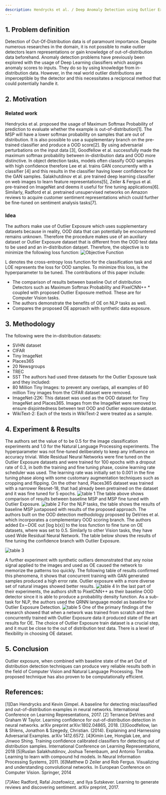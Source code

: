 ```yaml
---
description: Hendrycks et al. / Deep Anomaly Detection using Outlier Exposure / ICLR 2019
---
```

##  1. Problem definition

Detection of Out-Of-Distribution data is of paramount importance. Despite numerous researches in the domain, it is not possible to make outlier detectors learn representations or gain knowledge of out-of-distribution data beforehand. Anomaly detection problems have previously been explored with the usage of Deep Learning classifiers which assigns anomaly scores to inputs. They do so by using knowledge from in-distribution data. However, in the real world outlier distributions are imperceptible by the detector and this necessitates a reciprocal method that could potentially handle it. 

## 2. Motivation
### Related work
Hendrycks et al. proposed the usage of Maximum Softmax Probability of prediction to evaluate whether the example is out-of-distribution[1]. The MSP will have a lower softmax probability on samples that are out of distribution. It is also possible to use a supplementary branch on the pre-trained classifier and produce a OOD score[2]. By using adversarial perturbations on the input data [3], Goodfellow et al. successfully made the maximum softmax probability between in-distribution data and OOD more distinctive. In object detection tasks, models often classify OOD samples with high confidence therefore Lee et al. trains GAN concurrently with a classifier [4] and this results in the classifier having lower confidence for the GAN samples. 
 Salakhutdinov et al. pre trained deep learning classifier on web images to learn feature representations[5], Zeiler & Fergus et al. pre-trained on ImageNet and deems it useful for fine tuning applications[6]. Similarly, Radford et al. pretrained unsupervised networks on Amazon reviews to acquire customer sentiment representations which could further be fine-tuned on sentiment analysis tasks[7]. 
### Idea

The authors make use of Outlier Exposure which uses supplementary datasets because in reality, OOD data that can potentially be encountered remains unknown. Therefore the procedure makes use of an auxiliary dataset or Outlier Exposure dataset that is  different from the OOD test data to be used and an in-distribution dataset. Therefore, the objective is to minimize the following loss function:
![Objective Function](../../.gitbook/assets/ICLR-2019-OutlierExposure/loss.png)

L denotes the cross-entropy loss function for the classification task and   LOE   represents the loss for OOD samples. To minimize this loss,   is the hyperparameter to be tuned. The contributions of this paper include:
* The comparison of results between baseline Out of distribution Detectors such as Maximum Softmax Probability and PixelCNN++ * coupled with proposed Outlier Exposure method. These are for Computer Vision tasks.
* The authors demonstrate the benefits of OE on NLP tasks as well. 
* Compares the proposed OE approach with synthetic data exposure.

## 3. Methodology
The following were the in-distribution datasets:
* SVHN dataset
* CIFAR
* Tiny ImageNet
* Places365
* 20 Newsgroups
* TREC
* SST
The authors had used three datasets for the Outlier Exposure task and they included:
* 80 Million Tiny Images: to prevent any overlaps, all examples of 80 million Tiny images from the CIFAR dataset were removed. 
* ImageNet-22K: This dataset was used as the OOD dataset for Tiny ImageNet and Places365. Images from the ImageNet were removed to ensure disjointedness between test OOD and Outlier exposure dataset. 
* WikiText-2: Each of the texts in WikiText-2 were treated as a sample. 
## 4. Experiment & Results
The authors set the value of  to be 0.5 for the image classification experiments and 1.0 for the Natural Language Processing experiments. The hyperparameter was not fine-tuned deliberately to keep any influence on accuracy trivial. 
Wide Residual Neural Networks were fine tuned on the Outlier Exposure datasets and were trained for 100 epochs with a dropout rate of 0.3, in both the training and fine tuning phase, cosine learning rate scheduler was used. The learning rate was initially set to 0.001 in the fine tuning phase along with some customary augmentation techniques such as cropping and flipping. On the other hand, Places365 dataset was trained with a narrower Resnet-18, that had already been pretrained on the dataset and it was fine tuned for 5 epochs. 
  ![table 1](../../.gitbook/assets/ICLR-2019-OutlierExposure/1.png) 
The table above shows comparison of results between baseline MSP and MSP fine tuned with Outlier Exposure. 
  ![table 2](../../.gitbook/assets/ICLR-2019-OutlierExposure/2.png) 
For the NLP tasks, the table shows the results of baseline MSP juxtaposed with results of the proposed approach.
The authors built on the OOD detection methodology proposed by DeVries et al. which incorporates a complementary OOD scoring branch. The authors added  Ex∼DOE
out [log b(x)]  to the loss function to fine tune on OE datasets, where   was set to 0.5. Similarly to other Vision tasks, they have used Wide Residual Neural Network. The table below shows the results of fine tuning the confidence branch with Outlier Exposure.

![table 3](../../.gitbook/assets/ICLR-2019-OutlierExposure/3.png) 

A further experiment with synthetic outliers demonstrated that any noise signal applied to the images and used as OE caused the network to memorize the patterns too quickly. The following table of results confirmed this phenomena, it shows that concurrent training with GAN generated samples produced a high error rate. Outlier exposure with a more diverse set of natural images showed better results.
![table 4](../../.gitbook/assets/ICLR-2019-OutlierExposure/4.png) 
In the last part of their experiments, the authors shift to PixelCNN++ as their baseline OOD detector since it is able to produce a probability density function. As a sub-task for NLP, the authors used the QRNN language model as baseline for Outlier Exposure Detection. 
![table 5](../../.gitbook/assets/ICLR-2019-OutlierExposure/5.png) 
 One of the primary findings of the research showed that when a network was trained from scratch and then concurrently trained with Outlier Exposure data it produced state of the art results for OE. The choice of Outlier Exposure train dataset is a crucial step, and it must be close to the out of distribution test data. There is a level of flexibility in choosing OE dataset. 

## 5. Conclusion
Outlier exposure, when combined with baseline state of the art Out of distribution detection techniques can produce very reliable results both in the field of Computer Vision and Natural Language Processing. The proposed technique has also proven to be computationally efficient. 

## References:
[1]Dan Hendrycks and Kevin Gimpel. A baseline for detecting misclassified and out-of-distribution examples in neural networks. International Conference on Learning Representations, 2017.
[2] Terrance DeVries and Graham W Taylor. Learning confidence for out-of-distribution detection in neural networks. arXiv preprint arXiv:1802.04865, 2018.
[3]Goodfellow, Ian & Shlens, Jonathon & Szegedy, Christian. (2014). Explaining and Harnessing Adversarial Examples. arXiv 1412.6572.
[4]Kimin Lee, Honglak Lee, and Jinwoo Shing. Training confidence calibrated classifiers for detecting out of distribution samples. International Conference on Learning Representations, 2018
[5]Ruslan Salakhutdinov, Joshua Tenenbaum, and Antonio Torralba. Learning to learn with compound hd models. In Neural Information Processing Systems, 2011.
[6]Matthew D Zeiler and Rob Fergus. Visualizing and understanding convolutional networks. In European Conference on Computer Vision. Springer, 2014

[7]Alec Radford, Rafal Jozefowicz, and Ilya Sutskever. Learning to generate reviews and discovering sentiment. arXiv preprint, 2017.
